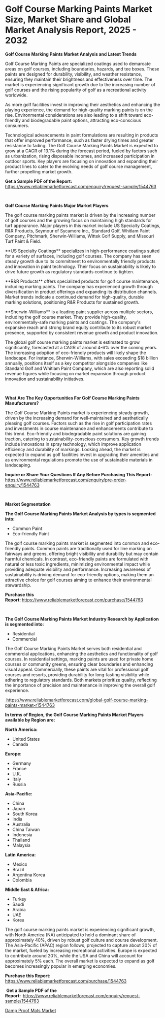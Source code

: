 <p><h1>Golf Course Marking Paints Market Size, Market Share and Global Market Analysis Report, 2025 - 2032</h1></p><p><strong>Golf Course Marking Paints Market Analysis and Latest Trends</strong></p>
<p><p>Golf Course Marking Paints are specialized coatings used to demarcate areas on golf courses, including boundaries, hazards, and tee boxes. These paints are designed for durability, visibility, and weather resistance, ensuring they maintain their brightness and effectiveness over time. The market is experiencing significant growth due to the increasing number of golf courses and the rising popularity of golf as a recreational activity worldwide.</p><p>As more golf facilities invest in improving their aesthetics and enhancing the playing experience, the demand for high-quality marking paints is on the rise. Environmental considerations are also leading to a shift toward eco-friendly and biodegradable paint options, attracting eco-conscious consumers.</p><p>Technological advancements in paint formulations are resulting in products that offer improved performance, such as faster drying times and greater resistance to fading. The Golf Course Marking Paints Market is expected to grow at a CAGR of 13.1% during the forecast period, fueled by factors such as urbanization, rising disposable incomes, and increased participation in outdoor sports. Key players are focusing on innovation and expanding their product lines to cater to the evolving needs of golf course management, further propelling market growth.</p></p>
<p><strong>Get a Sample PDF of the Report:&nbsp;</strong> <a href="https://www.reliablemarketforecast.com/enquiry/request-sample/1544763?utm_campaign=2407&utm_medium=2&utm_source=Github&utm_content=ia&utm_term=09022025&utm_id=golf-course-marking-paints">https://www.reliablemarketforecast.com/enquiry/request-sample/1544763</a></p>
<p>&nbsp;</p>
<p><strong>Golf Course Marking Paints Major Market Players</strong></p>
<p><p>The golf course marking paints market is driven by the increasing number of golf courses and the growing focus on maintaining high standards for turf appearance. Major players in this market include US Specialty Coatings, R&R Products, Seymour of Sycamore Inc., Standard Golf, Whitlam Paint Company, Pitchmark, Sherwin-Williams, Wittek Golf Supply, and Missouri Turf Paint & Field.</p><p>**US Specialty Coatings** specializes in high-performance coatings suited for a variety of surfaces, including golf courses. The company has seen steady growth due to its commitment to environmentally friendly products and innovation in paint technology. Their focus on sustainability is likely to drive future growth as regulatory standards continue to tighten.</p><p>**R&R Products** offers specialized products for golf course maintenance, including marking paints. The company has experienced growth through diversification in product offerings and expanding its distribution channels. Market trends indicate a continued demand for high-quality, durable marking solutions, positioning R&R Products for sustained growth.</p><p>**Sherwin-Williams** is a leading paint supplier across multiple sectors, including the golf course market. They provide high-quality, environmentally-safe marking paints and coatings. The company's expansive reach and strong brand equity contribute to its robust market presence, supported by consistent revenue growth and product innovation.</p><p>The global golf course marking paints market is estimated to grow significantly, forecasted at a CAGR of around 4-6% over the coming years. The increasing adoption of eco-friendly products will likely shape the landscape. For instance, Sherwin-Williams, with sales exceeding $18 billion annually, positions itself as a key competitor alongside companies like Standard Golf and Whitlam Paint Company, which are also reporting solid revenue figures while focusing on market expansion through product innovation and sustainability initiatives.</p></p>
<p>&nbsp;</p>
<p><strong>What Are The Key Opportunities For Golf Course Marking Paints Manufacturers?</strong></p>
<p><p>The Golf Course Marking Paints market is experiencing steady growth, driven by the increasing demand for well-maintained and aesthetically pleasing golf courses. Factors such as the rise in golf participation rates and investments in course maintenance and enhancements contribute to this trend. Eco-friendly and biodegradable paint solutions are gaining traction, catering to sustainability-conscious consumers. Key growth trends include innovations in spray technology, which improve application efficiency and durability of markings. Looking ahead, the market is expected to expand as golf facilities invest in upgrading their amenities and as environmental regulations promote the use of sustainable materials in landscaping.</p></p>
<p><strong>Inquire or Share Your Questions If Any Before Purchasing This Report:</strong> <a href="https://www.reliablemarketforecast.com/enquiry/pre-order-enquiry/1544763?utm_campaign=2407&utm_medium=2&utm_source=Github&utm_content=ia&utm_term=09022025&utm_id=golf-course-marking-paints">https://www.reliablemarketforecast.com/enquiry/pre-order-enquiry/1544763</a></p>
<p>&nbsp;</p>
<p><strong>Market Segmentation</strong></p>
<p><strong>The Golf Course Marking Paints Market Analysis by types is segmented into:</strong></p>
<p><ul><li>Common Paint</li><li>Eco-friendly Paint</li></ul></p>
<p><p>The golf course marking paints market is segmented into common and eco-friendly paints. Common paints are traditionally used for line marking on fairways and greens, offering bright visibility and durability but may contain harmful chemicals. In contrast, eco-friendly paints are formulated with natural or less toxic ingredients, minimizing environmental impact while providing adequate visibility and performance. Increasing awareness of sustainability is driving demand for eco-friendly options, making them an attractive choice for golf courses aiming to enhance their environmental stewardship.</p></p>
<p><strong>Purchase this Report:&nbsp;</strong><a href="https://www.reliablemarketforecast.com/purchase/1544763?utm_campaign=2407&utm_medium=2&utm_source=Github&utm_content=ia&utm_term=09022025&utm_id=golf-course-marking-paints">https://www.reliablemarketforecast.com/purchase/1544763</a></p>
<p>&nbsp;</p>
<p><strong>The Golf Course Marking Paints Market Industry Research by Application is segmented into:</strong></p>
<p><ul><li>Residential</li><li>Commercial</li></ul></p>
<p><p>The Golf Course Marking Paints Market serves both residential and commercial applications, enhancing the aesthetics and functionality of golf courses. In residential settings, marking paints are used for private home courses or community greens, ensuring clear boundaries and enhancing visual appeal. Commercially, these paints are vital for professional golf courses and resorts, providing durability for long-lasting visibility while adhering to regulatory standards. Both markets prioritize quality, reflecting the importance of precision and maintenance in improving the overall golf experience.</p></p>
<p><a href="https://www.reliablemarketforecast.com/global-golf-course-marking-paints-market-r1544763?utm_campaign=2407&utm_medium=2&utm_source=Github&utm_content=ia&utm_term=09022025&utm_id=golf-course-marking-paints">&nbsp;https://www.reliablemarketforecast.com/global-golf-course-marking-paints-market-r1544763</a></p>
<p><strong>In terms of Region, the Golf Course Marking Paints Market Players available by Region are:</strong></p>
<p>
    <p> <strong> North America: </strong>
        <ul>
            <li>United States</li>
            <li>Canada</li>
        </ul>
        </p> 
    <p> <strong> Europe: </strong>
        <ul>
            <li>Germany</li>
            <li>France</li>
            <li>U.K.</li>
            <li>Italy</li>
            <li>Russia</li>
        </ul>
        </p> 
    <p> <strong> Asia-Pacific: </strong>
        <ul>
            <li>China</li>
            <li>Japan</li>
            <li>South Korea</li>
            <li>India</li>
            <li>Australia</li>
            <li>China Taiwan</li>
            <li>Indonesia</li>
            <li>Thailand</li>
            <li>Malaysia</li>
        </ul>
        </p> 
    <p> <strong> Latin America: </strong>
        <ul>
            <li>Mexico</li>
            <li>Brazil</li>
            <li>Argentina Korea</li>
            <li>Colombia</li>
        </ul>
        </p> 
    <p> <strong> Middle East & Africa: </strong>
        <ul>
            <li>Turkey</li>
            <li>Saudi</li>
            <li>Arabia</li>
            <li>UAE</li>
            <li>Korea</li>
        </ul>
    </p>
    </p>
<p><p>The golf course marking paints market is experiencing significant growth, with North America (NA) anticipated to hold a dominant share of approximately 40%, driven by robust golf culture and course development. The Asia-Pacific (APAC) region follows, projected to capture about 30% of the market, fueled by increasing recreational activities. Europe is expected to contribute around 20%, while the USA and China will account for approximately 5% each. The overall market is expected to expand as golf becomes increasingly popular in emerging economies.</p></p>
<p><strong>Purchase this Report: </strong><a href="https://www.reliablemarketforecast.com/purchase/1544763?utm_campaign=2407&utm_medium=2&utm_source=Github&utm_content=ia&utm_term=09022025&utm_id=golf-course-marking-paints">https://www.reliablemarketforecast.com/purchase/1544763</a></p>
<p>&nbsp;<strong>Get a Sample PDF of the Report:&nbsp;&nbsp;</strong><a href="https://www.reliablemarketforecast.com/enquiry/request-sample/1544763?utm_campaign=2407&utm_medium=2&utm_source=Github&utm_content=ia&utm_term=09022025&utm_id=golf-course-marking-paints">https://www.reliablemarketforecast.com/enquiry/request-sample/1544763</a></p>
<p><strong></strong></p>
<p><p><a href="https://github.com/boisetwa16/Market-Research-Report-List-1/blob/main/damp-proof-mats-market.md?utm_campaign=2407&utm_medium=2&utm_source=Github&utm_content=ia&utm_term=09022025&utm_id=golf-course-marking-paints">Damp Proof Mats Market</a></p></p>